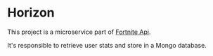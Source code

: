 # Horizon

This project is a microservice part of [Fortnite Api](https://github.com/Guilehm/fortnite-api-microservices).

It's responsible to retrieve user stats and store in a Mongo database.
